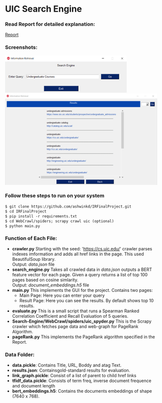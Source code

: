 # UIC Search Engine

### Read Report for detailed explanation:

[Report](https://github.com/ashwinkd/Search-Engine/blob/master/Search_Engine_for_UIC_Domain_Report.pdf)

### Screenshots:

<img src="https://github.com/ashwinkd/IRFinalProject/blob/master/Screenshots/main_page.png" alt="Main Page" width="400"/>  <img src="https://github.com/ashwinkd/IRFinalProject/blob/master/Screenshots/result_page.png" alt="Result Page" width="500"/>


### Follow these steps to run on your system
```
$ git clone https://github.com/ashwinkd/IRFinalProject.git
$ cd IRFinalProject
$ pip install -r requirements.txt
$ cd WebCrawl/spiders; scrapy crawl uic (optional)
$ python main.py
```


### Function of Each File:

* **crawler.py** 
    Starting with the seed: 'https://cs.uic.edu/' crawler parses indexes imformation and adds all href links in the page. This used BeautifulSoup library.<br>
    Output: *data.json* file
* **search_engine.py**
    Takes all crawled data in *data.json* outputs a BERT feature vector for each page. 
    Given a query returns a list of top 100 pages based on cosine simlarity. <br>
    Output: *document_embeddings.h5* file
* **main.py**
    This implements the GUI for the project. Contains two pages:
    * Main Page: Here you can enter your query
    * Result Page: Here you can see the results. By default shows top 10 results.
* **evaluate.py**
    This is a small script that runs a Spearman Ranked Correlation Coefficient and Recall Evaluation of 5 queries.
* **Search-Engine/WebCrawl/spiders/uic_spyder.py**
    This is the Scrapy crawler which fetches page data and web-graph for PageRank Algorithm.  <br>
* **pageRank.py**
    This implements the PageRank algorithm specified in the Report.

### Data Folder:

* **data.pickle**: Contains Title, URL, Boddy and atag Text.
* **results.json**: Containsgold-standard results for evaluation.
* **link_graph.pickle**: Consist of a list of parent to child href links
* **tfidf_data.pickle**: Consists of term freq, inverse document frequence and document length
* **bert_embeddings.h5**: Contains the documents embeddings of shape (7640 x 768).
    
    
